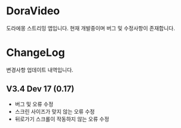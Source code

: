 # DoraVideo
도라에몽 스트리밍 앱입니다. 
현재 개발중이며 버그 및 수정사항이 존재합니다.



# ChangeLog
변경사항 업데이트 내역입니다.
## V3.4 Dev 17 (0.17)
- 버그 및 오류 수정
- 스크린 사이즈가 맞지 않는 오류 수정
- 뒤로가기 스크롤이 작동하지 않는 오류 수정





